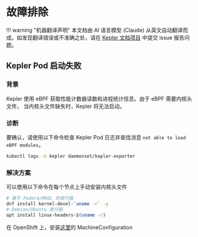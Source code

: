 # 故障排除

!!! warning "机器翻译声明"
    本文档由 AI 语言模型 (Claude) 从英文自动翻译而成。如发现翻译错误或不准确之处，请在 [Kepler 文档项目](https://github.com/sustainable-computing-io/kepler-doc/issues) 中提交 issue 报告问题。

## Kepler Pod 启动失败

### 背景

Kepler 使用 eBPF 获取性能计数器读数和进程统计信息。由于 eBPF 需要内核头文件，
当内核头文件缺失时，Kepler 将无法启动。

### 诊断

要确认，请使用以下命令检查 Kepler Pod 日志并查找消息
`not able to load eBPF modules`。

```bash
kubectl logs -n kepler daemonset/kepler-exporter
```

### 解决方案

可以使用以下命令在每个节点上手动安装内核头文件

```bash
# 基于 Fedora/RHEL 的发行版
dnf install kernel-devel-`uname -r` -y
# Debian/Ubuntu 发行版
apt install linux-headers-$(uname -r)
```

在 OpenShift 上，安装[这里](https://github.com/sustainable-computing-io/kepler/tree/main/manifests/config/cluster-prereqs)的 MachineConfiguration

